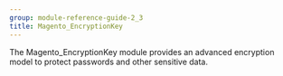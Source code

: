 ```yaml
---
group: module-reference-guide-2_3
title: Magento_EncryptionKey
---
```


The Magento_EncryptionKey module provides an advanced encryption model to protect passwords and other sensitive data.


